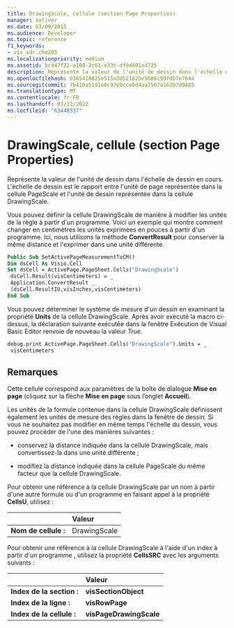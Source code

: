 ```yaml
---
title: DrawingScale, cellule (section Page Properties)
manager: soliver
ms.date: 03/09/2015
ms.audience: Developer
ms.topic: reference
f1_keywords:
- vis_sdr.chm265
ms.localizationpriority: medium
ms.assetid: bc447f22-a188-2c61-e33c-df0d401a4725
description: Représente la valeur de l'unité de dessin dans l'échelle de dessin en cours. L'échelle de dessin est le rapport entre l'unité de page représentée dans la cellule PageScale et l'unité de dessin représentée dans la cellule DrawingScale.
ms.openlocfilehash: 0365418825e515a3d521825e5606c99fdb7e7644
ms.sourcegitcommit: 7b410a51d1e8c97e9cce8d4aa75074162b7d9485
ms.translationtype: MT
ms.contentlocale: fr-FR
ms.lasthandoff: 03/12/2022
ms.locfileid: "63448537"
---
```

# <a name="drawingscale-cell-page-properties-section"></a>DrawingScale, cellule (section Page Properties)

Représente la valeur de l'unité de dessin dans l'échelle de dessin en cours. L'échelle de dessin est le rapport entre l'unité de page représentée dans la cellule PageScale et l'unité de dessin représentée dans la cellule DrawingScale.
  
Vous pouvez définir la cellule DrawingScale de manière à modifier les unités de la règle à partir d'un programme. Voici un exemple qui montre comment changer en centimètres les unités exprimées en pouces à partir d'un programme. Ici, nous utilisons la méthode **ConvertResult** pour conserver la même distance et l'exprimer dans une unité différente.
  
```vb
Public Sub SetActivePageMeasurementToCM() 
Dim dsCell As Visio.Cell 
Set dsCell = ActivePage.PageSheet.Cells("DrawingScale") 
 dsCell.Result(visCentimeters) = _ 
 Application.ConvertResult _ 
 (dsCell.ResultIU,visInches,visCentimeters) 
End Sub 
```

Vous pouvez déterminer le système de mesure d'un dessin en examinant la propriété **Units** de la cellule DrawingScale. Après avoir exécuté la macro ci-dessus, la déclaration suivante exécutée dans la fenêtre Exécution de Visual Basic Editor renvoie de nouveau la valeur *True*.
  
```vb
debug.print ActivePage.PageSheet.Cells("DrawingScale").Units = _ 
 visCentimeters 
```

## <a name="remarks"></a>Remarques

Cette cellule correspond aux paramètres de la boîte de dialogue **Mise en page** (cliquez sur la flèche **Mise en page** sous l’onglet **Accueil**).
  
Les unités de la formule contenue dans la cellule DrawingScale définissent également les unités de mesure des règles dans la fenêtre de dessin. Si vous ne souhaitez pas modifier en même temps l'échelle du dessin, vous pouvez procéder de l'une des manières suivantes :
  
- conservez la distance indiquée dans la cellule DrawingScale, mais convertissez-la dans une unité différente ;

- modifiez la distance indiquée dans la cellule PageScale du même facteur que la cellule DrawingScale.

Pour obtenir une référence à la cellule DrawingScale par un nom à partir d'une autre formule ou d'un programme en faisant appel à la propriété **CellsU**, utilisez :
  
||Valeur |
|:-----|:-----|
|**Nom de cellule :**  <br/> |DrawingScale  <br/> |

Pour obtenir une référence à la cellule DrawingScale à l'aide d'un index à partir d'un programme
, utilisez la propriété **CellsSRC** avec les arguments suivants :
  
||Valeur |
|:-----|:-----|
|**Index de la section :**  <br/> |**visSectionObject** <br/> |
|**Index de la ligne :**  <br/> |**visRowPage** <br/> |
|**Index de la cellule :**  <br/> |**visPageDrawingScale** <br/> |
